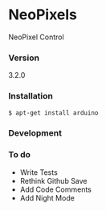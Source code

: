 # NeoPixels
NeoPixel Control

### Version
3.2.0

### Installation

```sh
$ apt-get install arduino
```


### Development


### To do

 - Write Tests
 - Rethink Github Save
 - Add Code Comments
 - Add Night Mode
